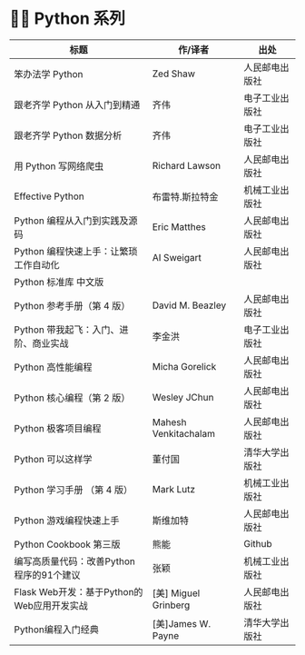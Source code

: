 # 👨‍💻 Python 系列

| 标题                                       | 作/译者              | 出处           |
| ------------------------------------------ | -------------------- | -------------- |
| 笨办法学 Python                            | Zed Shaw             | 人民邮电出版社 |
| 跟老齐学 Python 从入门到精通               | 齐伟                 | 电子工业出版社 |
| 跟老齐学 Python 数据分析                   | 齐伟                 | 电子工业出版社 |
| 用 Python 写网络爬虫                       | Richard Lawson       | 人民邮电出版社 |
| Effective Python                           | 布雷特.斯拉特金      | 机械工业出版社 |
| Python 编程从入门到实践及源码              | Eric Matthes         | 人民邮电出版社 |
| Python 编程快速上手：让繁琐工作自动化      | AI Sweigart          | 人民邮电出版社 |
| Python 标准库 中文版                       |                      |                |
| Python 参考手册（第 4 版）                 | David M. Beazley     | 人民邮电出版社 |
| Python 带我起飞：入门、进阶、商业实战      | 李金洪               | 电子工业出版社 |
| Python 高性能编程                          | Micha Gorelick       | 人民邮电出版社 |
| Python 核心编程（第 2 版）                 | Wesley JChun         | 人民邮电出版社 |
| Python 极客项目编程                        | Mahesh Venkitachalam | 人民邮电出版社 |
| Python 可以这样学                          | 董付国               | 清华大学出版社 |
| Python 学习手册 （第 4 版）                | Mark Lutz            | 机械工业出版社 |
| Python 游戏编程快速上手                    | 斯维加特             | 人民邮电出版社 |
| Python Cookbook 第三版                     | 熊能                 | Github         |
| 编写高质量代码：改善Python程序的91个建议   | 张颖                 | 机械工业出版社 |
| Flask Web开发：基于Python的Web应用开发实战 | [美] Miguel Grinberg | 人民邮电出版社 |
| Python编程入门经典                         | [美]James W. Payne   | 清华大学出版社 |